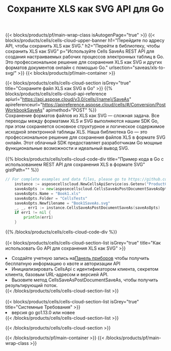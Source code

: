 ﻿---
title:  Сохраните XLS как SVG API для Go
description:  Облачные API и SDK для Microsoft Excel и OpenOffice Calc. Преобразование электронной таблицы в файл другого формата.
url: /ru/go/saveas/xls-to-svg/
---
{{< blocks/products/pf/main-wrap-class isAutogenPage="true" >}}
{{< blocks/products/cells/cells-cloud-upper-banner h1="Перейдите по адресу API, чтобы сохранить XLS как SVG." h2="Перейти в библиотеку, чтобы сохранить XLS как SVG" p="Используйте Cells SaveAs REST API для создания настраиваемых рабочих процессов электронных таблиц в Go. Это профессиональное решение для сохранения XLS как SVG и других форматов документов онлайн с помощью Go." urlsection="saveas/xls-to-svg/" >}}
{{< blocks/products/pf/main-container >}}

{{< blocks/products/cells/cells-cloud-section isGrey="true" title="Сохраните файл XLS как SVG в Go" >}}
{{% blocks/products/cells/cells-cloud-api-reference apiurl="https://api.aspose.cloud/v3.0/cells/{name}/SaveAs" apireferenceurl="https://apireference.aspose.cloud/cells/#/Conversion/PostWorkbookSaveAs" apimethod="POST" %}}
<br/>
Сохранение форматов файлов из XLS как SVG — сложная задача. Все переходы между форматами XLS и SVG выполняются нашим SDK Go, при этом сохраняется основное структурное и логическое содержимое исходной электронной таблицы XLS. Наша библиотека Go — это профессиональное решение для сохранения файлов XLS в формате SVG онлайн. Этот облачный SDK предоставляет разработчикам Go мощные функциональные возможности и идеальный вывод SVG.
<br/>
<br/>
{{% blocks/products/cells/cells-cloud-code-div title="Пример кода в Go с использованием REST API для сохранения XLS в формате SVG" gistPath="" %}}
  
```go
// For complete examples and data files, please go to https://github.com/aspose-cells-cloud/aspose-cells-cloud-go/
    instance := asposecellscloud.NewCellsApiService(os.Getenv("ProductClientId"), os.Getenv("ProductClientSecret"))
    saveAsOpts := new(asposecellscloud.CellsSaveAsPostDocumentSaveAsOpts)
    saveAsOpts.Name = "Book1.xls"
    saveAsOpts.Folder = "CellsTests"
    saveAsOpts.Newfilename = "Book1SaveAs.svg"
    _, _, err1 := instance.CellsSaveAsPostDocumentSaveAs(saveAsOpts)
    if err1 != nil {
	    println(err1)
    }
```
  
{{% /blocks/products/cells/cells-cloud-code-div %}}
<br/>
<br/>
{{< blocks/products/cells/cells-cloud-section-list isGrey="true" title="Как использовать Go API для сохранения XLS как SVG" >}}
<li> Создайте учетную запись на<a href="https://dashboard.aspose.cloud/">Панель приборов</a> чтобы получить бесплатную информацию о квоте и авторизации API</li>
<li>Инициализировать CellsApi с идентификатором клиента, секретом клиента, базовым URL-адресом и версией API.</li>
<li>Вызовите метод CellsSaveAsPostDocumentSaveAs, чтобы получить результирующий поток.</li>
{{< /blocks/products/cells/cells-cloud-section-list >}}
<br/>
<br/>
{{< blocks/products/cells/cells-cloud-section-list isGrey="true" title="Системные Требования" >}}
<li>версия go go1.13.0 или новее</li>
{{< /blocks/products/cells/cells-cloud-section-list >}}

{{< /blocks/products/cells/cells-cloud-section >}}

{{< /blocks/products/pf/main-container >}}
{{< /blocks/products/pf/main-wrap-class >}}
